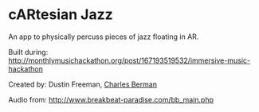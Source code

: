 
# cARtesian Jazz

An app to physically percuss pieces of jazz floating in AR.

Built during: http://monthlymusichackathon.org/post/167193519532/immersive-music-hackathon

Created by: Dustin Freeman, [Charles Berman](http://bermondo.com)

Audio from: http://www.breakbeat-paradise.com/bb_main.php

